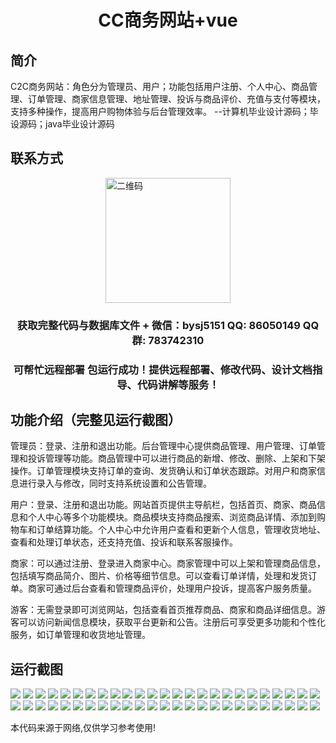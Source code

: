<p><h1 align="center">CC商务网站+vue</h1></p>

## 简介
C2C商务网站：角色分为管理员、用户；功能包括用户注册、个人中心、商品管理、订单管理、商家信息管理、地址管理、投诉与商品评价、充值与支付等模块，支持多种操作，提高用户购物体验与后台管理效率。    --计算机毕业设计源码；毕设源码；java毕业设计源码


## 联系方式
<img src="https://bs-1329754181.cos.ap-shanghai.myqcloud.com/wx.jpg" alt="二维码" style="display: block; margin: 0 auto;" width="200px">
<p><h3 align="center">获取完整代码与数据库文件 + 微信：bysj5151 QQ: 86050149 QQ群: 783742310</h3></p>
<p><h3 align="center">可帮忙远程部署 包运行成功！提供远程部署、修改代码、设计文档指导、代码讲解等服务！</h3></p>

## 功能介绍（完整见运行截图）
管理员：登录、注册和退出功能。后台管理中心提供商品管理、用户管理、订单管理和投诉管理等功能。商品管理中可以进行商品的新增、修改、删除、上架和下架操作。订单管理模块支持订单的查询、发货确认和订单状态跟踪。对用户和商家信息进行录入与修改，同时支持系统设置和公告管理。

用户：登录、注册和退出功能。网站首页提供主导航栏，包括首页、商家、商品信息和个人中心等多个功能模块。商品模块支持商品搜索、浏览商品详情、添加到购物车和订单结算功能。个人中心中允许用户查看和更新个人信息，管理收货地址、查看和处理订单状态，还支持充值、投诉和联系客服操作。

商家：可以通过注册、登录进入商家中心。商家管理中可以上架和管理商品信息，包括填写商品简介、图片、价格等细节信息。可以查看订单详情，处理和发货订单。商家可通过后台查看和管理商品评价，处理用户投诉，提高客户服务质量。

游客：无需登录即可浏览网站，包括查看首页推荐商品、商家和商品详细信息。游客可以访问新闻信息模块，获取平台更新和公告。注册后可享受更多功能和个性化服务，如订单管理和收货地址管理。


## 运行截图
![](https://bs-1329754181.cos.ap-shanghai.myqcloud.com/ssm/BusinessWebsite/img/001.jpg)
![](https://bs-1329754181.cos.ap-shanghai.myqcloud.com/ssm/BusinessWebsite/img/002.jpg)
![](https://bs-1329754181.cos.ap-shanghai.myqcloud.com/ssm/BusinessWebsite/img/003.jpg)
![](https://bs-1329754181.cos.ap-shanghai.myqcloud.com/ssm/BusinessWebsite/img/004.jpg)
![](https://bs-1329754181.cos.ap-shanghai.myqcloud.com/ssm/BusinessWebsite/img/005.jpg)
![](https://bs-1329754181.cos.ap-shanghai.myqcloud.com/ssm/BusinessWebsite/img/006.jpg)
![](https://bs-1329754181.cos.ap-shanghai.myqcloud.com/ssm/BusinessWebsite/img/007.jpg)
![](https://bs-1329754181.cos.ap-shanghai.myqcloud.com/ssm/BusinessWebsite/img/008.jpg)
![](https://bs-1329754181.cos.ap-shanghai.myqcloud.com/ssm/BusinessWebsite/img/009.jpg)
![](https://bs-1329754181.cos.ap-shanghai.myqcloud.com/ssm/BusinessWebsite/img/010.jpg)
![](https://bs-1329754181.cos.ap-shanghai.myqcloud.com/ssm/BusinessWebsite/img/011.jpg)
![](https://bs-1329754181.cos.ap-shanghai.myqcloud.com/ssm/BusinessWebsite/img/012.jpg)
![](https://bs-1329754181.cos.ap-shanghai.myqcloud.com/ssm/BusinessWebsite/img/013.jpg)
![](https://bs-1329754181.cos.ap-shanghai.myqcloud.com/ssm/BusinessWebsite/img/014.jpg)
![](https://bs-1329754181.cos.ap-shanghai.myqcloud.com/ssm/BusinessWebsite/img/015.jpg)
![](https://bs-1329754181.cos.ap-shanghai.myqcloud.com/ssm/BusinessWebsite/img/016.jpg)
![](https://bs-1329754181.cos.ap-shanghai.myqcloud.com/ssm/BusinessWebsite/img/017.jpg)
![](https://bs-1329754181.cos.ap-shanghai.myqcloud.com/ssm/BusinessWebsite/img/018.jpg)
![](https://bs-1329754181.cos.ap-shanghai.myqcloud.com/ssm/BusinessWebsite/img/019.jpg)
![](https://bs-1329754181.cos.ap-shanghai.myqcloud.com/ssm/BusinessWebsite/img/020.jpg)
![](https://bs-1329754181.cos.ap-shanghai.myqcloud.com/ssm/BusinessWebsite/img/021.jpg)
![](https://bs-1329754181.cos.ap-shanghai.myqcloud.com/ssm/BusinessWebsite/img/022.jpg)
![](https://bs-1329754181.cos.ap-shanghai.myqcloud.com/ssm/BusinessWebsite/img/023.jpg)
![](https://bs-1329754181.cos.ap-shanghai.myqcloud.com/ssm/BusinessWebsite/img/024.jpg)
![](https://bs-1329754181.cos.ap-shanghai.myqcloud.com/ssm/BusinessWebsite/img/025.jpg)
![](https://bs-1329754181.cos.ap-shanghai.myqcloud.com/ssm/BusinessWebsite/img/026.jpg)
![](https://bs-1329754181.cos.ap-shanghai.myqcloud.com/ssm/BusinessWebsite/img/027.jpg)
![](https://bs-1329754181.cos.ap-shanghai.myqcloud.com/ssm/BusinessWebsite/img/028.jpg)
![](https://bs-1329754181.cos.ap-shanghai.myqcloud.com/ssm/BusinessWebsite/img/029.jpg)
![](https://bs-1329754181.cos.ap-shanghai.myqcloud.com/ssm/BusinessWebsite/img/030.jpg)
![](https://bs-1329754181.cos.ap-shanghai.myqcloud.com/ssm/BusinessWebsite/img/031.jpg)
![](https://bs-1329754181.cos.ap-shanghai.myqcloud.com/ssm/BusinessWebsite/img/032.jpg)
![](https://bs-1329754181.cos.ap-shanghai.myqcloud.com/ssm/BusinessWebsite/img/033.jpg)
![](https://bs-1329754181.cos.ap-shanghai.myqcloud.com/ssm/BusinessWebsite/img/034.jpg)
![](https://bs-1329754181.cos.ap-shanghai.myqcloud.com/ssm/BusinessWebsite/img/035.jpg)
![](https://bs-1329754181.cos.ap-shanghai.myqcloud.com/ssm/BusinessWebsite/img/036.jpg)
![](https://bs-1329754181.cos.ap-shanghai.myqcloud.com/ssm/BusinessWebsite/img/037.jpg)
![](https://bs-1329754181.cos.ap-shanghai.myqcloud.com/ssm/BusinessWebsite/img/038.jpg)
![](https://bs-1329754181.cos.ap-shanghai.myqcloud.com/ssm/BusinessWebsite/img/039.jpg)
![](https://bs-1329754181.cos.ap-shanghai.myqcloud.com/ssm/BusinessWebsite/img/040.jpg)
![](https://bs-1329754181.cos.ap-shanghai.myqcloud.com/ssm/BusinessWebsite/img/041.jpg)
![](https://bs-1329754181.cos.ap-shanghai.myqcloud.com/ssm/BusinessWebsite/img/042.jpg)
![](https://bs-1329754181.cos.ap-shanghai.myqcloud.com/ssm/BusinessWebsite/img/043.jpg)
![](https://bs-1329754181.cos.ap-shanghai.myqcloud.com/ssm/BusinessWebsite/img/044.jpg)
![](https://bs-1329754181.cos.ap-shanghai.myqcloud.com/ssm/BusinessWebsite/img/045.jpg)
![](https://bs-1329754181.cos.ap-shanghai.myqcloud.com/ssm/BusinessWebsite/img/046.jpg)
![](https://bs-1329754181.cos.ap-shanghai.myqcloud.com/ssm/BusinessWebsite/img/047.jpg)
![](https://bs-1329754181.cos.ap-shanghai.myqcloud.com/ssm/BusinessWebsite/img/048.jpg)
![](https://bs-1329754181.cos.ap-shanghai.myqcloud.com/ssm/BusinessWebsite/img/049.jpg)
![](https://bs-1329754181.cos.ap-shanghai.myqcloud.com/ssm/BusinessWebsite/img/050.jpg)

<p>本代码来源于网络,仅供学习参考使用!</p>

